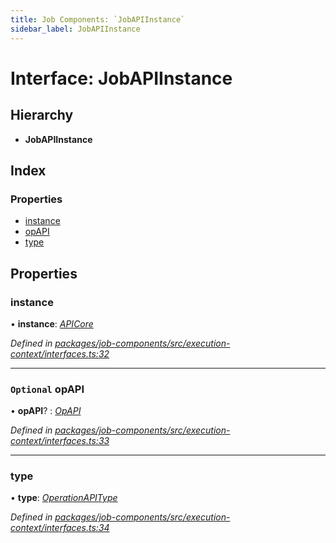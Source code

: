 ```yaml
---
title: Job Components: `JobAPIInstance`
sidebar_label: JobAPIInstance
---
```


# Interface: JobAPIInstance

## Hierarchy

* **JobAPIInstance**

## Index

### Properties

* [instance](jobapiinstance.md#instance)
* [opAPI](jobapiinstance.md#optional-opapi)
* [type](jobapiinstance.md#type)

## Properties

###  instance

• **instance**: *[APICore](../classes/apicore.md)*

*Defined in [packages/job-components/src/execution-context/interfaces.ts:32](https://github.com/terascope/teraslice/blob/653cf7530/packages/job-components/src/execution-context/interfaces.ts#L32)*

___

### `Optional` opAPI

• **opAPI**? : *[OpAPI](../overview.md#opapi)*

*Defined in [packages/job-components/src/execution-context/interfaces.ts:33](https://github.com/terascope/teraslice/blob/653cf7530/packages/job-components/src/execution-context/interfaces.ts#L33)*

___

###  type

• **type**: *[OperationAPIType](../overview.md#operationapitype)*

*Defined in [packages/job-components/src/execution-context/interfaces.ts:34](https://github.com/terascope/teraslice/blob/653cf7530/packages/job-components/src/execution-context/interfaces.ts#L34)*
